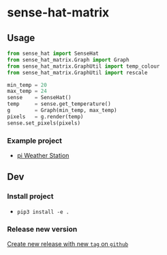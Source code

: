 # sense-hat-matrix
## Usage
```python
from sense_hat import SenseHat
from sense_hat_matrix.Graph import Graph
from sense_hat_matrix.GraphUtil import temp_colour
from sense_hat_matrix.GraphUtil import rescale

min_temp = 20
max_temp = 24
sense    = SenseHat()
temp     = sense.get_temperature()
g        = Graph(min_temp, max_temp)
pixels   = g.render(temp)
sense.set_pixels(pixels)
```

### Example project
   * [pi Weather Station](https://github.com/szigyi/pi-weather-station)

## Dev
### Install project
   * `pip3 install -e . `

### Release new version
[Create new release with new `tag` on `github`](https://github.com/szigyi/sense-hat-matrix/releases/new)

